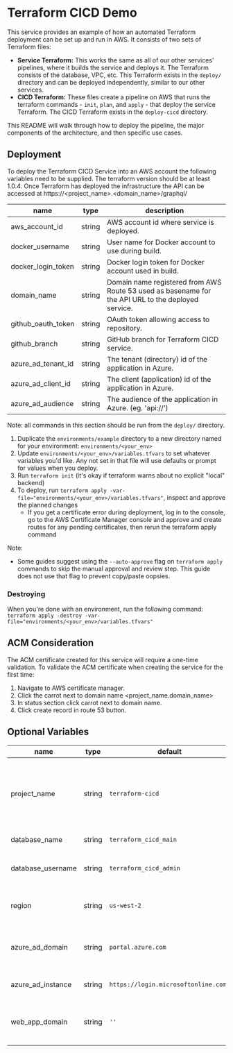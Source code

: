 # Terraform CICD Demo

This service provides an example of how an automated Terraform deployment can be set up and run in AWS. It consists of two sets of Terraform files:

- **Service Terraform:** This works the same as all of our other services' pipelines, where it builds the service and deploys it. The Terraform consists of the database, VPC, etc. This Terraform exists in the `deploy/` directory and can be deployed independently, similar to our other services.
- **CICD Terraform:** These files create a pipeline on AWS that runs the terraform commands - `init`, `plan`, and `apply` - that deploy the service Terraform. The CICD Terraform exists in the `deploy-cicd` directory.

This README will walk through how to deploy the pipeline, the major components of the architecture, and then specific use cases.

## Deployment

To deploy the Terraform CICD Service into an AWS account the following variables need to be supplied.  The terraform version should be at least 1.0.4. Once Terraform has deployed the infrastructure the API can be accessed at https://<project_name>.<domain_name>/graphql/

| name | type | description |
| --- | --- | --- |
| aws_account_id | string | AWS account id where service is deployed. |
| docker_username | string | User name for Docker account to use during build. |
| docker_login_token | string | Docker login token for Docker account used in build. |
| domain_name | string | Domain name registered from AWS Route 53 used as basename for the API URL to the deployed service. |
| github_oauth_token | string | OAuth token allowing access to repository. |
| github_branch | string | GitHub branch for Terraform CICD service. |
| azure_ad_tenant_id | string | The tenant (directory) id of the application in Azure. |
| azure_ad_client_id | string | The client (application) id of the application in Azure. |
| azure_ad_audience | string | The audience of the application in Azure. (eg. 'api://<clientId>') |



Note: all commands in this section should be run from the `deploy/` directory.

1. Duplicate the `environments/example` directory to a new directory named for your environment: `environments/<your_env>`
1. Update `environments/<your_env>/variables.tfvars` to set whatever variables you'd like. Any not set in that file will use defaults or prompt for values when you deploy.
1. Run `terraform init` (it's okay if terraform warns about no explicit "local" backend)
1. To deploy, run `terraform apply -var-file="environments/<your_env>/variables.tfvars"`, inspect and approve the planned changes
    * If you get a certificate error during deployment, log in to the console, go to the AWS Certificate Manager console and approve and create routes for any pending certificates, then rerun the terraform apply command

Note:

* Some guides suggest using the `--auto-approve` flag on `terraform apply` commands to skip the manual approval and review step. This guide does not use that flag to prevent copy/paste oopsies.

### Destroying

When you're done with an environment, run the following command: `terraform apply -destroy -var-file="environments/<your_env>/variables.tfvars"`

## ACM Consideration

The ACM certificate created for this service will require a one-time validation. To validate the ACM certificate when creating the service for the first time:

1. Navigate to AWS certificate manager.
2. Click the carrot next to domain name <project_name.domain_name>
3. In status section click carrot next to domain name.
4. Click create record in route 53 button.

## Optional Variables

| name | type | default | description |
| --- | --- | --- | --- |
| project_name | string | `terraform-cicd` | Name of project used for naming all resources. Maximum 41 characters. |
| database_name | string | `terraform_cicd_main` | Name of Database. |
| database_username | string | `terraform_cicd_admin` | Database admin account name. |
| region | string | `us-west-2` | AWS region where service is deployed. |
| azure_ad_domain | string | `portal.azure.com` | The domain of the Azure AD instance. |
| azure_ad_instance | string | `https://login.microsoftonline.com/` | The URI of the Azure AD login. |
| web_app_domain | string | `''` | Web app domain, used for CORS restrictions |
